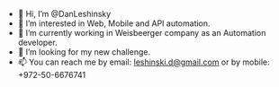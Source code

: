 - 👋 Hi, I’m @DanLeshinsky
- 👀 I’m interested in Web, Mobile and API automation.
- 🌱 I’m currently working in Weisbeerger company as an Automation developer.
- 💞️ I’m looking for my new challenge.
- 📫 You can reach me by email: leshinski.d@gmail.com or by mobile: +972-50-6676741

<!---
DanLeshinsky/DanLeshinsky is a ✨ special ✨ repository because its `README.md` (this file) appears on your GitHub profile.
You can click the Preview link to take a look at your changes.
--->
